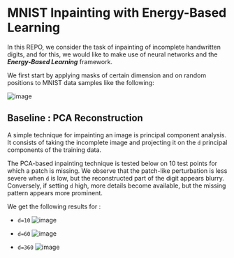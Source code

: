 # MNIST Inpainting with Energy-Based Learning


In this REPO, we consider the task of inpainting of incomplete handwritten digits, and for this, we would like to make use of neural networks and the ***Energy-Based Learning*** framework.

We first start by applying masks of certain dimension and on random positions to MNIST data samples like the following:

![image](https://user-images.githubusercontent.com/85687148/126914476-6c8091e3-0090-4643-8152-395382a7b3da.png)


## Baseline : PCA Reconstruction 

A simple technique for impainting an image is principal component analysis. It consists of taking the incomplete image and projecting it on the `d` principal components of the training data.

The PCA-based inpainting technique is tested below on 10 test points for which a patch is missing. We observe that the patch-like perturbation is less severe when `d` is low, but the reconstructed part of the digit appears blurry. Conversely, if setting `d` high, more details become available, but the missing pattern appears more prominent.

We get the following results for :


- `d=10` 
![image](https://user-images.githubusercontent.com/85687148/127785415-a2886545-f929-4946-82cd-3beddd7ee5a8.png)


- `d=60` 
![image](https://user-images.githubusercontent.com/85687148/127785419-5989f0b7-09f8-4a7e-b6b1-d6fcc2172d3d.png)


- `d=360` 
![image](https://user-images.githubusercontent.com/85687148/127785422-d1d9c76b-bd04-4544-b7bb-73e41b74a549.png)




